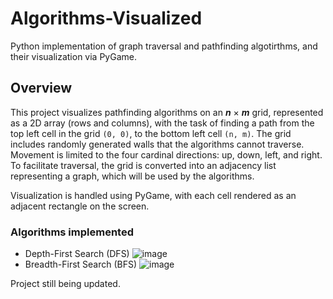 # Algorithms-Visualized
Python implementation of graph traversal and pathfinding algotirthms, and their visualization via PyGame.

## Overview
  This project visualizes pathfinding algorithms on an ***n*** × ***m*** grid, represented as a 2D array (rows and columns), with the task of finding a path from the top left cell in the grid `(0, 0)`, to the bottom left cell `(n, m)`. The grid includes randomly generated walls that the algorithms cannot traverse. Movement is limited to the four cardinal directions: up, down, left, and right. To facilitate traversal, the grid is converted into an adjacency list representing a graph, which will be used by the algorithms.

Visualization is handled using PyGame, with each cell rendered as an adjacent rectangle on the screen.

  
### Algorithms implemented
- Depth-First Search (DFS)
  ![image](https://github.com/user-attachments/assets/a69817e6-32dd-4e81-a16f-b1787eb3babd)
- Breadth-First Search (BFS)
  ![image](https://github.com/user-attachments/assets/b656b454-5f39-4bba-9f99-60c74bbdb77e)


Project still being updated.
